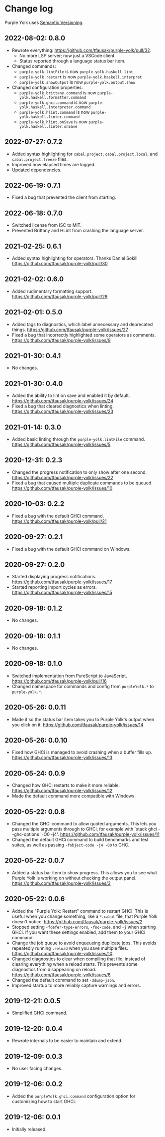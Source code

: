 # Change log

Purple Yolk uses [Semantic Versioning](https://semver.org/spec/v2.0.0.html).

## 2022-08-02: 0.8.0

- Rewrote everything: <https://github.com/tfausak/purple-yolk/pull/32>.
  - No more LSP server; now just a VSCode client.
  - Status reported through a language status bar item.
- Changed commands:
  - `purple-yolk.lintFile` is now `purple-yolk.haskell.lint`
  - `purple-yolk.restart` is now `purple-yolk.haskell.interpret`
  - `purple-yolk.showOutput` is now `purple-yolk.output.show`
- Changed configuration properties:
  - `purple-yolk.brittany.command` is now `purple-yolk.haskell.formatter.command`
  - `purple-yolk.ghci.command` is now `purple-yolk.haskell.interpreter.command`
  - `purple-yolk.hlint.command` is now `purple-yolk.haskell.linter.command`
  - `purple-yolk.hlint.onSave` is now `purple-yolk.haskell.linter.onSave`

## 2022-07-27: 0.7.2

- Added syntax highlighting for `cabal.project`, `cabal.project.local`, and
  `cabal.project.freeze` files.
- Improved how elapsed times are logged.
- Updated dependencies.

## 2022-06-19: 0.7.1

- Fixed a bug that prevented the client from starting.

## 2022-06-18: 0.7.0

- Switched license from ISC to MIT.
- Prevented Brittany and HLint from crashing the language server.

## 2021-02-25: 0.6.1

- Added syntax highlighting for operators. Thanks Daniel Sokil! <https://github.com/tfausak/purple-yolk/pull/30>

## 2021-02-02: 0.6.0

- Added rudimentary formatting support. <https://github.com/tfausak/purple-yolk/pull/28>

## 2021-02-01: 0.5.0

- Added tags to diagnostics, which label unnecessary and deprecated things. <https://github.com/tfausak/purple-yolk/issues/27>
- Fixed a bug that incorrectly highlighted some operators as comments. <https://github.com/tfausak/purple-yolk/issues/9>

## 2021-01-30: 0.4.1

- No changes.

## 2021-01-30: 0.4.0

- Added the ability to lint on save and enabled it by default. <https://github.com/tfausak/purple-yolk/issues/24>
- Fixed a bug that cleared diagnostics when linting. <https://github.com/tfausak/purple-yolk/issues/23>

## 2021-01-14: 0.3.0

- Added basic linting through the `purple-yolk.lintFile` command. <https://github.com/tfausak/purple-yolk/issues/5>

## 2020-12-31: 0.2.3

- Changed the progress notification to only show after one second. <https://github.com/tfausak/purple-yolk/issues/22>
- Fixed a bug that caused multiple duplicate commands to be queued. <https://github.com/tfausak/purple-yolk/issues/10>

## 2020-10-03: 0.2.2

- Fixed a bug with the default GHCi command. <https://github.com/tfausak/purple-yolk/pull/21>

## 2020-09-27: 0.2.1

- Fixed a bug with the default GHCi command on Windows.

## 2020-09-27: 0.2.0

- Started displaying progress notifications. <https://github.com/tfausak/purple-yolk/issues/17>
- Started reporting import cycles as errors. <https://github.com/tfausak/purple-yolk/issues/15>

## 2020-09-18: 0.1.2

- No changes.

## 2020-09-18: 0.1.1

- No changes.

## 2020-09-18: 0.1.0

- Switched implementation from PureScript to JavaScript. <https://github.com/tfausak/purple-yolk/pull/16>
- Changed namespace for commands and config from `purpleYolk.*` to `purple-yolk.*`.

## 2020-05-26: 0.0.11

- Made it so the status bar item takes you to Purple Yolk's output when you click on it. <https://github.com/tfausak/purple-yolk/issues/14>

## 2020-05-26: 0.0.10

- Fixed how GHCi is managed to avoid crashing when a buffer fills up. <https://github.com/tfausak/purple-yolk/issues/13>

## 2020-05-24: 0.0.9

- Changed how GHCi restarts to make it more reliable. <https://github.com/tfausak/purple-yolk/issues/12>
- Made the default command more compatible with Windows.

## 2020-05-22: 0.0.8

- Changed the GHCi command to allow quoted arguments. This lets you pass multiple arguments through to GHCi, for example with `stack ghci --ghc-options '-O0 -j4'. <https://github.com/tfausak/purple-yolk/issues/11>
- Changed the default GHCi command to build benchmarks and test suites, as well as passing `-fobject-code -j4 -O0` to GHC.

## 2020-05-22: 0.0.7

- Added a status bar item to show progress. This allows you to see what Purple Yolk is working on without checking the output panel. <https://github.com/tfausak/purple-yolk/issues/3>

## 2020-05-22: 0.0.6

- Added the "Purple Yolk: Restart" command to restart GHCi. This is useful when you change something, like a `*.cabal` file, that Purple Yolk doesn't notice. <https://github.com/tfausak/purple-yolk/issues/2>
- Stopped setting `-fdefer-type-errors`, `-fno-code`, and `-j` when starting GHCi. If you want these settings enabled, add them to your GHCi command.
- Change the job queue to avoid enqueueing duplicate jobs. This avoids repeatedly running `:reload` when you save multiple files. <https://github.com/tfausak/purple-yolk/issues/10>
- Changed diagnostics to clear when compiling that file, instead of clearing everything when a reload starts. This prevents some diagnostics from disappearing on reload. <https://github.com/tfausak/purple-yolk/issues/8>
- Changed the default command to set `-ddump-json`.
- Improved startup to more reliably capture warnings and errors.

## 2019-12-21: 0.0.5

- Simplified GHCi command.

## 2019-12-20: 0.0.4

- Rewrote internals to be easier to maintain and extend.

## 2019-12-09: 0.0.3

- No user facing changes.

## 2019-12-06: 0.0.2

- Added the `purpleYolk.ghci.command` configuration option for customizing how to start GHCi.

## 2019-12-06: 0.0.1

- Initially released.
